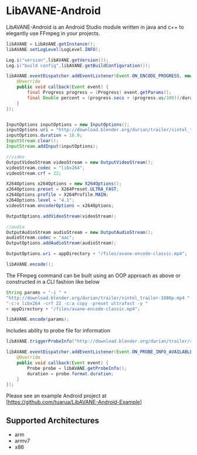 # LibAVANE-Android

LibAVANE-Android is an Android Studio module written in java and c++ to elegantly use FFmpeg in your projects.

```java
libAVANE = LibAVANE.getInstance();
libAVANE.setLogLevel(LogLevel.INFO);

Log.i("version",libAVANE.getVersion());
Log.i("build config",libAVANE.getBuildConfiguration());

libAVANE.eventDispatcher.addEventListener(Event.ON_ENCODE_PROGRESS, new IEventHandler() {
	@Override
	public void callback(Event event) {
		final Progress progress = (Progress) event.getParams();
		final Double percent = (progress.secs + (progress.us/100))/duration;
	}
});


InputOptions inputOptions = new InputOptions();
inputOptions.uri = "http://download.blender.org/durian/trailer/sintel_trailer-1080p.mp4";
inputOptions.duration = 10.0;
InputStream.clear();
InputStream.addInput(inputOptions);

//video
OutputVideoStream videoStream = new OutputVideoStream();
videoStream.codec = "libx264";
videoStream.crf = 22;

X264Options x264Options = new X264Options();
x264Options.preset = X264Preset.ULTRA_FAST;
x264Options.profile = X264Profile.MAIN;
x264Options.level = "4.1";
videoStream.encoderOptions = x264Options;

OutputOptions.addVideoStream(videoStream);

//audio
OutputAudioStream audioStream = new OutputAudioStream();
audioStream.codec = "aac";
OutputOptions.addAudioStream(audioStream);

OutputOptions.uri = appDirectory + "/files/avane-encode-classic.mp4";

libAVANE.encode();

```

The FFmpeg command can be built using an OOP approach as above or constructed in a CLI fashion like below

```java
String params = "-i " +
"http://download.blender.org/durian/trailer/sintel_trailer-1080p.mp4 " +
"-c:v libx264 -crf 22 -c:a copy -preset ultrafast -y "
+ appDirectory + "/files/avane-encode-classic.mp4";

libAVANE.encode(params);
```
Includes ability to probe file for information

```java
libAVANE.triggerProbeInfo("http://download.blender.org/durian/trailer/sintel_trailer-1080p.mp4");

libAVANE.eventDispatcher.addEventListener(Event.ON_PROBE_INFO_AVAILABLE, new IEventHandler() {
    @Override
    public void callback(Event event) {
        Probe probe = libAVANE.getProbeInfo();
        duration = probe.format.duration;
    }
});

```

Please see an example Android project at [https://github.com/tuarua/LibAVANE-Android-Example]

Supported Architectures
----
* arm
* armv7
* x86
